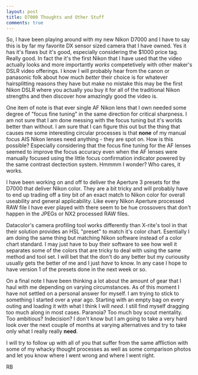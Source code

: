 ```yaml
---
layout: post
title: D7000 Thoughts and Other Stuff
comments: true
---
```

So, I have been playing around with my new Nikon D7000 and I have to say this is by far my favorite DX sensor sized camera that I have owned. Yes it has it's flaws but it's good, especially considering the $1000 price tag. Really good. In fact the it's the first Nikon that I have used that the video actually looks and more importantly <em>works</em> competetively with other maker's DSLR video offerings. I know I will probably hear from the canon or panasonic folk about how much <em>better</em> their choice is for whatever hairsplitting reasons they have but make no mistake this may be the first Nikon DSLR where you actually you buy it for all of the traditional Nikon strengths and then discover how amazingly good the video is.

One item of note is that ever single AF Nikon lens that I own needed some degree of "focus fine tuning" in the same direction for critical sharpness. I am not sure that I am done messing with the focus tuning but it's worlds better than without. I am sure that I can figure this out but the thing that causes me some interesting circular processes is that <strong>none</strong> of my manual focus AIS Nikon lenses need anything - they are spot on. How is this possible? Especially considering that the focus fine tuning for the AF lenses seemed to improve the focus accuracy even when the AF lenses were manually focused using the little focus confirmation indicator powered by the same contrast dectection system. Hmmmm I wonder? Who cares, it works.

I have been working on and off to deliver the Aperture 3 presets for the D7000 that deliver Nikon color. They are a bit tricky and will probably have to end up trading off a tiny bit of an exact match to Nikon color for overall useability and general applicability. Like every Nikon Aperture processed RAW file I have ever played with there seem to be hue crossovers that don't happen in the JPEGs or NX2 processed RAW files.

Datacolor's camera profiling tool works differently than X-rite's tool in that their solution provides an HSL "preset" to match it's color chart. Esentially I am doing the same thing but matching Nikon software instead of a color chart standard. I may just have to buy their software to see how well it separates some of the colors that are tricky to deal with using the same method and tool set. I will bet that the don't do any better but my curiousity usually gets the better of me and I just <em>have</em> to know. In any case I hope to have version 1 of the presets done in the next week or so.

On a final note I have been thinking a lot about the amount of gear that I haul with me depending on varying circumstances. As of this moment I have not settled on a personal answer for myself. I am trying to stick to something I started over a year ago. Starting with an empty bag on every outing and loading it with what I think I will <em>need</em>. I still find myself dragging too much along in most cases. Paranoia? Too much boy scout mentality. Too ambitious? Indecision? I don't know but I am going to take a very hard look over the next couple of months at varying alternatives and try to take only what I really really <strong>need</strong>.

I will try to follow up with all of you that suffer from the same affliction with some of my whacky thought processes as well as some comparison photos and let you know where I went wrong and where I went right.

RB